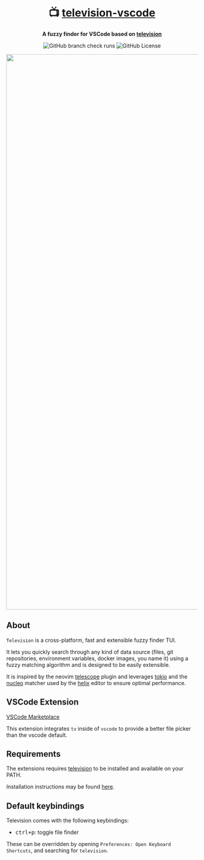 <div align="center">

# 📺  [television-vscode](https://marketplace.visualstudio.com/items?itemName=alexpasmantier.television)
**A fuzzy finder for VSCode based on [television](https://github.com/alexpasmantier/television)**


![GitHub branch check runs](https://img.shields.io/github/check-runs/alexpasmantier/television/main)
![GitHub License](https://img.shields.io/github/license/alexpasmantier/television)

<img width="1463" alt="tv-vscode" src="https://github.com/user-attachments/assets/c03bf1d7-7cbe-47cc-9143-30a716e61af4" />
</div>

## About
`Television` is a cross-platform, fast and extensible fuzzy finder TUI.

It lets you quickly search through any kind of data source (files, git repositories, environment variables, docker
images, you name it) using a fuzzy matching algorithm and is designed to be easily extensible.

It is inspired by the neovim [telescope](https://github.com/nvim-telescope/telescope.nvim) plugin and leverages [tokio](https://github.com/tokio-rs/tokio) and the [nucleo](https://github.com/helix-editor/nucleo) matcher used by the [helix](https://github.com/helix-editor/helix) editor to ensure optimal performance.


## VSCode Extension
[VSCode Marketplace](https://marketplace.visualstudio.com/items?itemName=alexpasmantier.television)

This extension integrates `tv` inside of `vscode` to provide a better file picker than the vscode default.

## Requirements

The extensions requires [television](https://github.com/alexpasmantier/television) to be installed and available on your
PATH.

Installation instructions may be found [here](https://github.com/alexpasmantier/television/wiki/Installation).

## Default keybindings

Television comes with the following keybindings:
- <kbd>ctrl+p</kbd>: toggle file finder

These can be overridden by opening `Preferences: Open Keyboard Shortcuts`, and searching for `television`.
